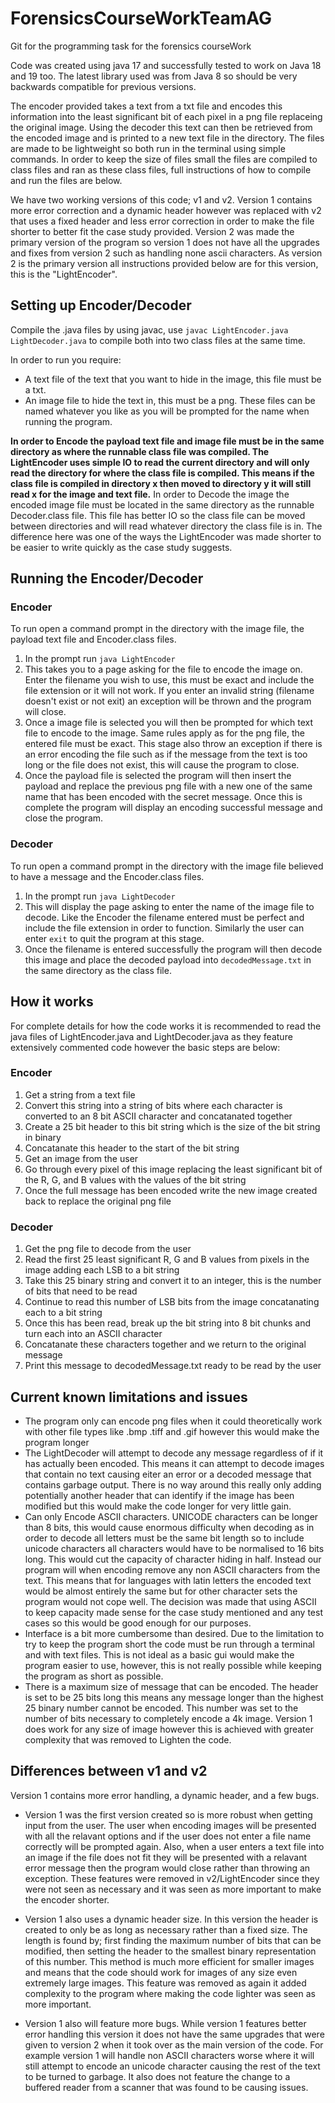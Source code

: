 # ForensicsCourseWorkTeamAG
Git for the programming task for the forensics courseWork

Code was created using java 17 and successfully tested to work on Java 18 and 19 too. The latest library used was from Java 8 so should be very backwards compatible for previous versions.

The encoder provided takes a text from a txt file and encodes this information into the least significant bit of each pixel in a png file replaceing the original image. Using the decoder this text can then be retrieved from the encoded image and is printed to a new text file in the directory. The files are made to be lightweight so both run in the terminal using simple commands. In order to keep the size of files small the files are compiled to class files and ran as these class files, full instructions of how to compile and run the files are below.

We have two working versions of this code; v1 and v2. Version 1 contains more error correction and a dynamic header however was replaced with v2 that uses a fixed header and less error correction in order to make the file shorter to better fit the case study provided. Version 2 was made the primary version of the program so version 1 does not have all the upgrades and fixes from version 2 such as handling none ascii characters. As version 2 is the primary version all instructions provided below are for this version, this is the "LightEncoder".


## Setting up Encoder/Decoder

Compile the .java files by using javac, use `javac LightEncoder.java LightDecoder.java` to compile both into two class files at the same time.

In order to run you require:
* A text file of the text that you want to hide in the image, this file must be a txt.
* An image file to hide the text in, this must be a png.
These files can be named whatever you like as you will be prompted for the name when running the program.

**In order to Encode the payload text file and image file must be in the same directory as where the runnable class file was compiled. The LightEncoder uses simple IO to read the current directory and will only read the directory for where the class file is compiled. This means if the class file is compiled in directory x then moved to directory y it will still read x for the image and text file.**
In order to Decode the image the encoded image file must be located in the same directory as the runnable Decoder.class file. This file has better IO so the class file can be moved between directories and will read whatever directory the class file is in. The difference here was one of the ways the LightEncoder was made shorter to be easier to write quickly as the case study suggests.

## Running the Encoder/Decoder

### Encoder
To run open a command prompt in the directory with the image file, the payload text file and Encoder.class files.

1. In the prompt run `java LightEncoder`
2. This takes you to a page asking for the file to encode the image on. Enter the filename you wish to use, this must be exact and include the file extension or it will not work. If you enter an invalid string (filename doesn't exist or not exit) an exception will be thrown and the program will close.
3. Once a image file is selected you will then be prompted for which text file to encode to the image. Same rules apply as for the png file, the entered file must be exact. This stage also throw an exception if there is an error encoding the file such as if the message from the text is too long or the file does not exist, this will cause the program to close.
4. Once the payload file is selected the program will then insert the payload and replace the previous png file with a new one of the same name that has been encoded with the secret message. Once this is complete the program will display an encoding successful message and close the program.

### Decoder
To run open a command prompt in the directory with the image file believed to have a message and the Encoder.class files.

1. In the prompt run `java LightDecoder`
2. This will display the page asking to enter the name of the image file to decode. Like the Encoder the filename entered must be perfect and include the file extension in order to function. Similarly the user can enter `exit` to quit the program at this stage.
3. Once the filename is entered successfully the program will then decode this image and place the decoded payload into `decodedMessage.txt` in the same directory as the class file.

## How it works

For complete details for how the code works it is recommended to read the java files of LightEncoder.java and LightDecoder.java as they feature extensively commented code however the basic steps are below:

### Encoder

1. Get a string from a text file
2. Convert this string into a string of bits where each character is converted to an 8 bit ASCII character and concatanated together
3. Create a 25 bit header to this bit string which is the size of the bit string in binary
4. Concatanate this header to the start of the bit string
5. Get an image from the user
6. Go through every pixel of this image replacing the least significant bit of the R, G, and B values with the values of the bit string
7. Once the full message has been encoded write the new image created back to replace the original png file

### Decoder

1. Get the png file to decode from the user
2. Read the first 25 least significant R, G and B values from pixels in the image adding each LSB to a bit string
3. Take this 25 binary string and convert it to an integer, this is the number of bits that need to be read
4. Continue to read this number of LSB bits from the image concatanating each to a bit string 
5. Once this has been read, break up the bit string into 8 bit chunks and turn each into an ASCII character
6. Concatanate these characters together and we return to the original message
7. Print this message to decodedMessage.txt ready to be read by the user

## Current known limitations and issues

* The program only can encode png files when it could theoretically work with other file types like .bmp .tiff and .gif however this would make the program longer
* The LightDecoder will attempt to decode any message regardless of if it has actually been encoded. This means it can attempt to decode images that contain no text causing eiter an error or a decoded message that contains garbage output. There is no way around this really only adding potentially another header that can identify if the image has been modified but this would make the code longer for very little gain.
* Can only Encode ASCII characters. UNICODE characters can be longer than 8 bits, this would cause enormous difficulty when decoding as in order to decode all letters must be the same bit length so to include unicode characters all characters would have to be normalised to 16 bits long. This would cut the capacity of character hiding in half. Instead our program will when encoding remove any non ASCII characters from the text. This means that for languages with latin letters the encoded text would be almost entirely the same but for other character sets the program would not cope well. The decision was made that using ASCII to keep capacity made sense for the case study mentioned and any test cases so this would be good enough for our purposes.
* Interface is a bit more cumbersome than desired. Due to the limitation to try to keep the program short the code must be run through a terminal and with text files. This is not ideal as a basic gui would make the program easier to use, however, this is not really possible while keeping the program as short as possible.
* There is a maximum size of message that can be encoded. The header is set to be 25 bits long this means any message longer than the highest 25 binary number cannot be encoded. This number was set to the number of bits necessary to completely encode a 4k image. Version 1 does work for any size of image however this is achieved with greater complexity that was removed to Lighten the code.

## Differences between v1 and v2

Version 1 contains more error handling, a dynamic header, and a few bugs.

* Version 1 was the first version created so is more robust when getting input from the user. The user when encoding images will be presented with all the relavant options and if the user does not enter a file name correctly will be prompted again. Also, when a user enters a text file into an image if the file does not fit they will be presented with a relavant error message then the program would close rather than throwing an exception. These features were removed in v2/LightEncoder since they were not seen as necessary and it was seen as more important to make the encoder shorter.

* Version 1 also uses a dynamic header size. In this version the header is created to only be as long as necessary rather than a fixed size. The length is found by; first finding the maximum number of bits that can be modified, then setting the header to the smallest binary representation of this number. This method is much more efficient for smaller images and means that the code should work for images of any size even extremely large images. This feature was removed as again it added complexity to the program where making the code lighter was seen as more important.

* Version 1 also will feature more bugs. While version 1 features better error handling this version it does not have the same upgrades that were given to version 2 when it took over as the main version of the code. For example version 1 will handle non ASCII characters worse where it will still attempt to encode an unicode character causing the rest of the text to be turned to garbage. It also does not feature the change to a buffered reader from a scanner that was found to be causing issues.